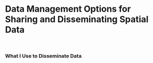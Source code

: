 <html lang="en-US">

<head>
    <meta charset='utf-8'>
    <meta http-equiv= "X-UA-Compatible" content="IE=edge">
    <meta name="viewport" content="width=device-width,maximum-scale=2">
    <style>

  h3{
  text-align: center;
  }
  
  .tablecenter {
  margin-left: auto;
  margin-right: auto;
  }
  
  figure figcaption {
  text-align: center; 
  }

  </style>

  </head>

  <body> 

  <h1> Data Management Options for Sharing and Disseminating Spatial Data </h1> <br>

  <h3> What I Use to Disseminate Data </h3> <br>



  <h3>  </h3> <br>

  <h3>  </h3>

  </body>

  </html>
